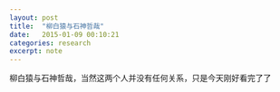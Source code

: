 ```yaml
---
layout: post
title:  "柳白猿与石神哲哉"
date:   2015-01-09 00:10:21
categories: research
excerpt: note
---
```


柳白猿与石神哲哉，当然这两个人并没有任何关系，只是今天刚好看完了了